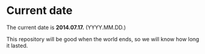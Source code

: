 # Current date

The current date is **2014.07.17.** (YYYY.MM.DD.)

This repository will be good when the world ends, so we will know how long it lasted.